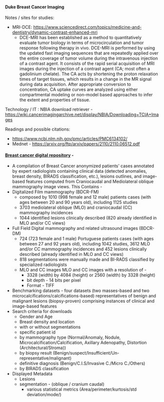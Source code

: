 #### Duke Breast Cancer Imaging

Notes / sites for studies:
- MRI-DCE: https://www.sciencedirect.com/topics/medicine-and-dentistry/dynamic-contrast-enhanced-mri
  - DCE-MRI has been established as a method to quantitatively evaluate tumor biology in terms of microcirculation and tumor response following therapy in vivo. DCE-MRI is performed by using the updated fast imaging sequences that are repeatedly applied over the entire coverage of tumor volume during the intravenous injection of a contrast agent. It consists of the rapid serial acquisition of MRI images during the injection of a contrast agent (CA; most often a gadolinium chelate). The CA acts by shortening the proton relaxation times of target tissues, which results in a change in the MR signal during data acquisition. After appropriate conversion to concentration, CA uptake curves are analyzed using either compartmental modeling or non-model based approaches to infer the extent and properties of tissue.

Technology / IT : 
NBIA download retriever - https://wiki.cancerimagingarchive.net/display/NBIA/Downloading+TCIA+Images

Readings and possible citations:
- https://www.ncbi.nlm.nih.gov/pmc/articles/PMC6134102/
- Mednet - https://arxiv.org/ftp/arxiv/papers/2110/2110.06512.pdf

#### [Breast cancer digital repository](https://bcdr.eu/) - 
- A compilation of Breast Cancer anonymized patients' cases annotated by expert radiologists containing clinical data (detected anomalies, breast density, BIRADS classification, etc.), lesions outlines, and image-based features computed from Craniocaudal and Mediolateral oblique mammography image views. This Contains - 
- Digitalized Film mammography (BDCR-FM)
  - composed by 1010 (998 female and 12 male) patients cases (with ages between 20 and 90 years old), including 1125 studies
  - 3703 mediolateral oblique (MLO) and craniocaudal (CC) mammography incidences 
  - 1044 identified lesions clinically described (820 already identified in MLO and/or CC views)
- Full Field Digital mammography and related ultrasound images (BDCR-DM)
  - 724 (723 female and 1 male) Portuguese patients cases (with ages between 27 and 92 years old), including 1042 studies, 3612 MLO and/or CC mammography incidences and 452 lesions clinically described (already identified in MLO and CC views)
  - 818 segmentations were manually made and BI-RADS classified by specialized radiologists
  - MLO and CC images MLO and CC images with a resolution of - 
    - 3328 (width) by 4084 (height) or 2560 (width) by 3328 (height) 
    - bit depth - 14 bits per pixel
    - Format - TIFF
- Benchmarking datasets - four datasets (two masses-based and two microcalcifications/calcifications-based) representatives of benign and malignant lesions (biopsy-proven) comprising instances of clinical and image-based features
- Search criteria for downloads
  - Gender and Age 
  - Breast density and location
  - with or without segmentations
  - specific patient id
  - by mammography type (Normal/Anomaly, Nodule, Microcalcification/Calcification, Axillary Adenopathy, Distortion (Architectural/Stroma))
  - by biopsy result (Benign/suspect/Insufficient/Un-representative/malignant)
  - definitive diagnosis (Benign/C.I.S/Invasive C./Micro C./Others)
  - by BIRADS classification 
 - Displayed Metadata
   - Lesions 
   - segmentation - (oblique / cranium caudal)
     - various statistical metrics (Area/perimeter/kurtosis/std deviation/mode/)
